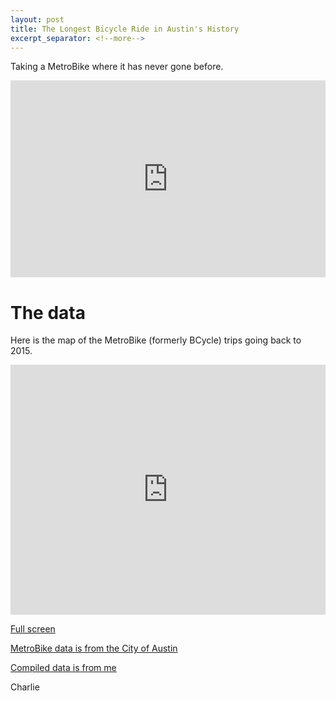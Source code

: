 ```yaml
---
layout: post
title: The Longest Bicycle Ride in Austin's History
excerpt_separator: <!--more-->
---
```


Taking a MetroBike where it has never gone before.

<!--more-->

<iframe width="100%" height="315px" src="https://www.youtube.com/embed/Qsz7bJTosAk" frameborder="0" allow="accelerometer; autoplay; clipboard-write; encrypted-media; gyroscope; picture-in-picture" allowfullscreen></iframe>

# The data

Here is the map of the MetroBike (formerly BCycle) trips going back to 2015. 

<iframe width="100%" height="400px" src="https://flowmap.blue/11odTn4_kytEo2O9LxAXGbZspXM_OLFsX__mpxRAvAOc/5f18087/embed" frameborder="0" allowfullscreen></iframe>

[Full screen](https://flowmap.blue/11odTn4_kytEo2O9LxAXGbZspXM_OLFsX__mpxRAvAOc/5f18087)

[MetroBike data is from the City of Austin](https://data.austintexas.gov/Transportation-and-Mobility/Austin-MetroBike-Trips/tyfh-5r8s?category=Transportation-and-Mobility&view_name=Austin-MetroBike-Trips)

[Compiled data is from me](https://github.com/Charlie-Henry/ModalShift/tree/master/code)

Charlie

